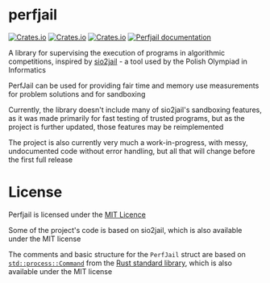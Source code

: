 # perfjail
[![Crates.io](https://img.shields.io/crates/l/perfjail)](https://github.com/MikolajKolek/perfjail/blob/master/LICENSE)
[![Crates.io](https://img.shields.io/crates/d/perfjail)](https://crates.io/crates/perfjail)
[![Crates.io](https://img.shields.io/crates/v/perfjail)](https://crates.io/crates/perfjail)
[![Perfjail documentation](https://docs.rs/perfjail/badge.svg)](https://docs.rs/perfjail)

A library for supervising the execution of programs in algorithmic competitions, inspired by [sio2jail](https://github.com/sio2project/sio2jail) - a tool used by the Polish Olympiad in Informatics

PerfJail can be used for providing fair time and memory use measurements for problem solutions and for sandboxing

Currently, the library doesn't include many of sio2jail's sandboxing features, as it was made primarily for fast testing of trusted programs, but as the project is further updated, those features may be reimplemented

The project is also currently very much a work-in-progress, with messy, undocumented code without error handling, but all that will change before the first full release

# License
Perfjail is licensed under the [MIT Licence](https://github.com/MikolajKolek/perfjail/blob/master/LICENSE) 

Some of the project's code is based on sio2jail, which is also available under the MIT license

The comments and basic structure for the `PerfJail` struct are based on [`std::process::Command`](https://doc.rust-lang.org/std/process/struct.Command.html) from the [Rust standard library](https://github.com/rust-lang/rust), which is also available under the MIT license